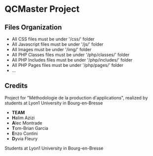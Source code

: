 # QCMaster Project

## Files Organization

 * All CSS files must be under '/css/' folder
 * All Javascript files must be under '/js/' folder
 * All Images must be under '/img/' folder
 * All PHP Classes files must be under '/php/classes/' folder
 * All PHP Includes files must be under '/php/includes/' folder
 * All PHP Pages files must be under '/php/pages/' folder
 * ...
 
## Credits

Project for "Méthodologie de la production d'applications", realized by students at Lyon1 University in Bourg-en-Bresse

 * **TEAM**
 * **H**alim Azizi
 * **A**lec Montrade
 * **T**om-Brian Garcia
 * **E**nzo Contini
 * **D**yvia Fleury

Students at Lyon1 University in Bourg-en-Bresse
